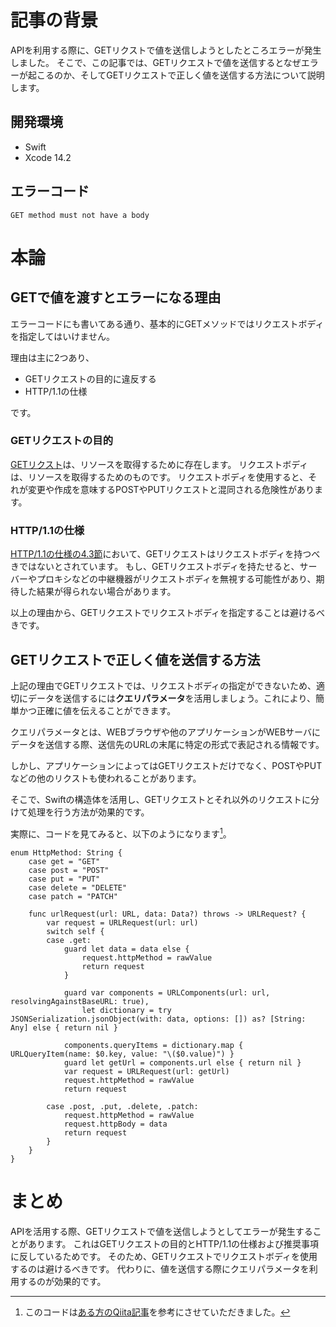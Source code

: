 <!--
title:   【Swift】GETリクエストでパラメータを送信する方法
tags:    API,Swift
id:      5815374aedf98da822a9
private: false
-->


# 記事の背景
 APIを利用する際に、GETリクストで値を送信しようとしたところエラーが発生しました。
 そこで、この記事では、GETリクエストで値を送信するとなぜエラーが起こるのか、そしてGETリクエストで正しく値を送信する方法について説明します。

## 開発環境
- Swift
- Xcode 14.2

## エラーコード
`GET method must not have a body`
# 本論
## GETで値を渡すとエラーになる理由
エラーコードにも書いてある通り、基本的にGETメソッドではリクエストボディを指定してはいけません。

理由は主に2つあり、

- GETリクエストの目的に違反する
- HTTP/1.1の仕様

です。

### GETリクエストの目的
[GETリクスト](https://www.rfc-editor.org/rfc/rfc2616#section-9.3)は、リソースを取得するために存在します。
リクエストボディは、リソースを取得するためのものです。
リクエストボディを使用すると、それが変更や作成を意味するPOSTやPUTリクエストと混同される危険性があります。

### HTTP/1.1の仕様
[HTTP/1.1の仕様の4.3節](https://www.rfc-editor.org/rfc/rfc2616#section-4.3)において、GETリクエストはリクエストボディを持つべきではないとされています。
もし、GETリクエストボディを持たせると、サーバーやプロキシなどの中継機器がリクエストボディを無視する可能性があり、期待した結果が得られない場合があります。

以上の理由から、GETリクエストでリクエストボディを指定することは避けるべきです。

## GETリクエストで正しく値を送信する方法
上記の理由でGETリクエストでは、リクエストボディの指定ができないため、適切にデータを送信するには**クエリパラメータ**を活用しましょう。これにより、簡単かつ正確に値を伝えることができます。

クエリパラメータとは、WEBブラウザや他のアプリケーションがWEBサーバにデータを送信する際、送信先のURLの末尾に特定の形式で表記される情報です。

しかし、アプリケーションによってはGETリクエストだけでなく、POSTやPUTなどの他のリクストも使われることがあります。

そこで、Swiftの構造体を活用し、GETリクエストとそれ以外のリクエストに分けて処理を行う方法が効果的です。

実際に、コードを見てみると、以下のようになります[^1]。

```Swift:Swift
enum HttpMethod: String {
    case get = "GET"
    case post = "POST"
    case put = "PUT"
    case delete = "DELETE"
    case patch = "PATCH"

    func urlRequest(url: URL, data: Data?) throws -> URLRequest? {
        var request = URLRequest(url: url)
        switch self {
        case .get:
            guard let data = data else {
                request.httpMethod = rawValue
                return request
            }

            guard var components = URLComponents(url: url, resolvingAgainstBaseURL: true),
                let dictionary = try JSONSerialization.jsonObject(with: data, options: []) as? [String: Any] else { return nil }

            components.queryItems = dictionary.map { URLQueryItem(name: $0.key, value: "\($0.value)") }
            guard let getUrl = components.url else { return nil }
            var request = URLRequest(url: getUrl)
            request.httpMethod = rawValue
            return request

        case .post, .put, .delete, .patch:
            request.httpMethod = rawValue
            request.httpBody = data
            return request
        }
    }
}
```
[^1]:このコードは[ある方のQiita記事](https://qiita.com/toya108/items/a74a6165f923f9cb0871#%E3%82%AF%E3%83%A9%E3%82%A4%E3%82%A2%E3%83%B3%E3%83%88%E6%9C%AC%E4%BD%93)を参考にさせていただきました。


# まとめ

 APIを活用する際、GETリクエストで値を送信しようとしてエラーが発生することがあります。
 これはGETリクエストの目的とHTTP/1.1の仕様および推奨事項に反しているためです。
 そのため、GETリクエストでリクエストボディを使用するのは避けるべきです。
 代わりに、値を送信する際にクエリパラメータを利用するのが効果的です。